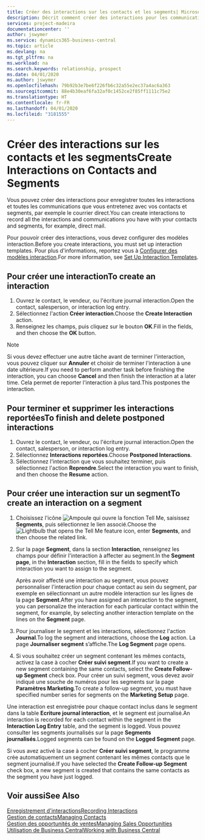 ```yaml
---
title: Créer des interactions sur les contacts et les segments| Microsoft Docs
description: Décrit comment créer des interactions pour les communications que vous avez avec vos contacts et segments dans Business Central, par exemple le courrier direct.
services: project-madeira
documentationcenter: ''
author: jswymer
ms.service: dynamics365-business-central
ms.topic: article
ms.devlang: na
ms.tgt_pltfrm: na
ms.workload: na
ms.search.keywords: relationship, prospect
ms.date: 04/01/2020
ms.author: jswymer
ms.openlocfilehash: 79b92b3e7be6f226fb6c32a55e2ec37a4ac6a363
ms.sourcegitcommit: 88e4b30eaf6fa32af0c1452ce2f85ff1111c75e2
ms.translationtype: HT
ms.contentlocale: fr-FR
ms.lasthandoff: 04/01/2020
ms.locfileid: "3181555"
---
```

# <a name="create-interactions-on-contacts-and-segments"></a><span data-ttu-id="02d39-103">Créer des interactions sur les contacts et les segments</span><span class="sxs-lookup"><span data-stu-id="02d39-103">Create Interactions on Contacts and Segments</span></span>
<span data-ttu-id="02d39-104">Vous pouvez créer des interactions pour enregistrer toutes les interactions et toutes les communications que vous entretenez avec vos contacts et segments, par exemple le courrier direct.</span><span class="sxs-lookup"><span data-stu-id="02d39-104">You can create interactions to record all the interactions and communications you have with your contacts and segments, for example, direct mail.</span></span>

<span data-ttu-id="02d39-105">Pour pouvoir créer des interactions, vous devez configurer des modèles interaction.</span><span class="sxs-lookup"><span data-stu-id="02d39-105">Before you create interactions, you must set up interaction templates.</span></span> <span data-ttu-id="02d39-106">Pour plus d'informations, reportez vous à [Configurer des modèles interaction](marketing-interactions.md).</span><span class="sxs-lookup"><span data-stu-id="02d39-106">For more information, see  [Set Up Interaction Templates](marketing-interactions.md).</span></span>

## <a name="to-create-an-interaction"></a><span data-ttu-id="02d39-107">Pour créer une interaction</span><span class="sxs-lookup"><span data-stu-id="02d39-107">To create an interaction</span></span>
1. <span data-ttu-id="02d39-108">Ouvrez le contact, le vendeur, ou l'écriture journal interaction.</span><span class="sxs-lookup"><span data-stu-id="02d39-108">Open the contact, salesperson, or interaction log entry.</span></span>
2. <span data-ttu-id="02d39-109">Sélectionnez l'action **Créer interaction**.</span><span class="sxs-lookup"><span data-stu-id="02d39-109">Choose the **Create Interaction** action.</span></span>
3. <span data-ttu-id="02d39-110">Renseignez les champs, puis cliquez sur le bouton **OK**.</span><span class="sxs-lookup"><span data-stu-id="02d39-110">Fill in the fields, and then choose the **OK** button.</span></span>

> [!NOTE]  
>   <span data-ttu-id="02d39-111">Si vous devez effectuer une autre tâche avant de terminer l'interaction, vous pouvez cliquer sur **Annuler** et choisir de terminer l'interaction à une date ultérieure.</span><span class="sxs-lookup"><span data-stu-id="02d39-111">If you need to perform another task before finishing the interaction, you can choose **Cancel** and then finish the interaction at a later time.</span></span> <span data-ttu-id="02d39-112">Cela permet de reporter l'interaction à plus tard.</span><span class="sxs-lookup"><span data-stu-id="02d39-112">This postpones the interaction.</span></span>

## <a name="to-finish-and-delete-postponed-interactions"></a><span data-ttu-id="02d39-113">Pour terminer et supprimer les interactions reportées</span><span class="sxs-lookup"><span data-stu-id="02d39-113">To finish and delete postponed interactions</span></span>
1. <span data-ttu-id="02d39-114">Ouvrez le contact, le vendeur, ou l'écriture journal interaction.</span><span class="sxs-lookup"><span data-stu-id="02d39-114">Open the contact, salesperson, or interaction log entry.</span></span>
2. <span data-ttu-id="02d39-115">Sélectionnez **Interactions reportées**.</span><span class="sxs-lookup"><span data-stu-id="02d39-115">Choose **Postponed Interactions**.</span></span>
3. <span data-ttu-id="02d39-116">Sélectionnez l'interaction que vous souhaitez terminer, puis sélectionnez l'action **Reprendre**.</span><span class="sxs-lookup"><span data-stu-id="02d39-116">Select the interaction you want to finish, and then choose the **Resume** action.</span></span>

## <a name="to-create-an-interaction-on-a-segment"></a><span data-ttu-id="02d39-117">Pour créer une interaction sur un segment</span><span class="sxs-lookup"><span data-stu-id="02d39-117">To create an interaction on a segment</span></span>
1. <span data-ttu-id="02d39-118">Choisissez l'icône ![Ampoule qui ouvre la fonction Tell Me](media/ui-search/search_small.png "Dites-moi ce que vous voulez faire"), saisissez **Segments**, puis sélectionnez le lien associé.</span><span class="sxs-lookup"><span data-stu-id="02d39-118">Choose the ![Lightbulb that opens the Tell Me feature](media/ui-search/search_small.png "Tell me what you want to do") icon, enter **Segments**, and then choose the related link.</span></span>
2. <span data-ttu-id="02d39-119">Sur la page **Segment**, dans la section **Interaction**, renseignez les champs pour définir l'interaction à affecter au segment.</span><span class="sxs-lookup"><span data-stu-id="02d39-119">In the **Segment page**, in the **Interaction** section, fill in the fields to specify which interaction you want to assign to the segment.</span></span>

    <span data-ttu-id="02d39-120">Après avoir affecté une interaction au segment, vous pouvez personnaliser l'interaction pour chaque contact au sein du segment, par exemple en sélectionnant un autre modèle interaction sur les lignes de la page **Segment**.</span><span class="sxs-lookup"><span data-stu-id="02d39-120">After you have assigned an interaction to the segment, you can personalize the interaction for each particular contact within the segment, for example, by selecting another interaction template on the lines on the **Segment** page.</span></span>  
3. <span data-ttu-id="02d39-121">Pour journaliser le segment et les interactions, sélectionnez l'action **Journal**.</span><span class="sxs-lookup"><span data-stu-id="02d39-121">To log the segment and interactions, choose the **Log** action.</span></span> <span data-ttu-id="02d39-122">La page **Journaliser segment** s’affiche.</span><span class="sxs-lookup"><span data-stu-id="02d39-122">The **Log Segment** page opens.</span></span>
4. <span data-ttu-id="02d39-123">Si vous souhaitez créer un segment contenant les mêmes contacts, activez la case à cocher **Créer suivi segment**.</span><span class="sxs-lookup"><span data-stu-id="02d39-123">If you want to create a new segment containing the same contacts, select the **Create Follow-up Segment** check box.</span></span> <span data-ttu-id="02d39-124">Pour créer un suivi segment, vous devez avoir indiqué une souche de numéros pour les segments sur la page **Paramètres Marketing**.</span><span class="sxs-lookup"><span data-stu-id="02d39-124">To create a follow-up segment, you must have specified number series for segments on the **Marketing Setup** page.</span></span>

<span data-ttu-id="02d39-125">Une interaction est enregistrée pour chaque contact inclus dans le segment dans la table **Ecriture journal interaction**, et le segment est journalisé.</span><span class="sxs-lookup"><span data-stu-id="02d39-125">An interaction is recorded for each contact within the segment in the **Interaction Log Entry** table, and the segment is logged.</span></span> <span data-ttu-id="02d39-126">Vous pouvez consulter les segments journalisés sur la page **Segments journalisés**.</span><span class="sxs-lookup"><span data-stu-id="02d39-126">Logged segments can be found on the **Logged Segment** page.</span></span>

<span data-ttu-id="02d39-127">Si vous avez activé la case à cocher **Créer suivi segment**, le programme crée automatiquement un segment contenant les mêmes contacts que le segment journalisé.</span><span class="sxs-lookup"><span data-stu-id="02d39-127">If you have selected the **Create Follow-up Segment** check box, a new segment is created that contains the same contacts as the segment you have just logged.</span></span>

## <a name="see-also"></a><span data-ttu-id="02d39-128">Voir aussi</span><span class="sxs-lookup"><span data-stu-id="02d39-128">See Also</span></span>
[<span data-ttu-id="02d39-129">Enregistrement d'interactions</span><span class="sxs-lookup"><span data-stu-id="02d39-129">Recording Interactions</span></span>](marketing-interactions.md)  
[<span data-ttu-id="02d39-130">Gestion de contacts</span><span class="sxs-lookup"><span data-stu-id="02d39-130">Managing Contacts</span></span>](marketing-contacts.md)  
[<span data-ttu-id="02d39-131">Gestion des opportunités de ventes</span><span class="sxs-lookup"><span data-stu-id="02d39-131">Managing Sales Opportunities</span></span>](marketing-manage-sales-opportunities.md)  
[<span data-ttu-id="02d39-132">Utilisation de Business Central</span><span class="sxs-lookup"><span data-stu-id="02d39-132">Working with Business Central</span></span>](ui-work-product.md)
